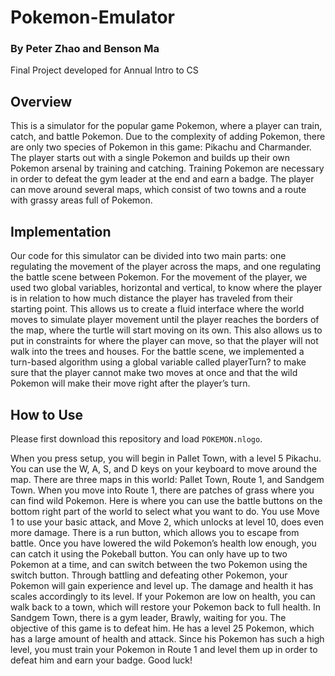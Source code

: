 # Pokemon-Emulator

### By Peter Zhao and Benson Ma

Final Project developed for Annual Intro to CS 

## Overview

This is a simulator for the popular game Pokemon, where a player can train, catch, and battle Pokemon. Due to the complexity of adding Pokemon, there are only two species of Pokemon in this game: Pikachu and Charmander. The player starts out with a single Pokemon and builds up their own Pokemon arsenal by training and catching. Training Pokemon are necessary in order to defeat the gym leader at the end and earn a badge. The player can move around several maps, which consist of two towns and a route with grassy areas full of Pokemon.

## Implementation

Our code for this simulator can be divided into two main parts: one regulating the movement of the player across the maps, and one regulating the battle scene between Pokemon. For the movement of the player, we used two global variables, horizontal and vertical, to know where the player is in relation to how much distance the player has traveled from their starting point. This allows us to create a fluid interface where the world moves to simulate player movement until the player reaches the borders of the map, where the turtle will start moving on its own. This also allows us to put in constraints for where the player can move, so that the player will not walk into the trees and houses. For the battle scene, we implemented a turn-based algorithm using a global variable called playerTurn? to make sure that the player cannot make two moves at once and that the wild Pokemon will make their move right after the player’s turn.

## How to Use

Please first download this repository and load `POKEMON.nlogo`.

When you press setup, you will begin in Pallet Town, with a level 5 Pikachu. You can use the W, A, S, and D keys on your keyboard to move around the map. There are three maps in this world: Pallet Town, Route 1, and Sandgem Town. When you move into Route 1, there are patches of grass where you can find wild Pokemon. Here is where you can use the battle buttons on the bottom right part of the world to select what you want to do. You use Move 1 to use your basic attack, and Move 2, which unlocks at level 10, does even more damage. There is a run button, which allows you to escape from battle. Once you have lowered the wild Pokemon’s health low enough, you can catch it using the Pokeball button. You can only have up to two Pokemon at a time, and can switch between the two Pokemon using the switch button. Through battling and defeating other Pokemon, your Pokemon will gain experience and level up. The damage and health it has scales accordingly to its level. If your Pokemon are low on health, you can walk back to a town, which will restore your Pokemon back to full health. In Sandgem Town, there is a gym leader, Brawly, waiting for you. The objective of this game is to defeat him. He has a level 25 Pokemon, which has a large amount of health and attack. Since his Pokemon has such a high level, you must train your Pokemon in Route 1 and level them up in order to defeat him and earn your badge. Good luck!
